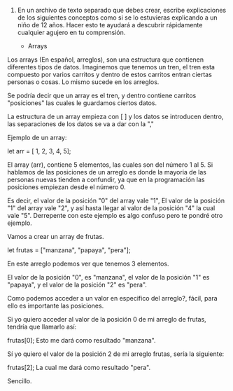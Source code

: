 1. En un archivo de texto separado que debes crear, escribe explicaciones de los siguientes conceptos como si se lo estuvieras explicando a un niño de 12 años. Hacer esto te ayudará a descubrir rápidamente cualquier agujero en tu comprensión.

   - Arrays

Los arrays (En español, arreglos), son una estructura que contienen diferentes tipos de datos. Imaginemos que tenemos un tren, el tren esta compuesto por varios carritos y dentro de estos carritos entran ciertas personas o cosas. Lo mismo sucede en los arreglos.

Se podría decir que un array es el tren, y dentro contiene carritos "posiciones" las cuales le guardamos ciertos datos.

La estructura de un array empieza con [ ] y los datos se introducen dentro, las separaciones de los datos se va a dar con la ","

Ejemplo de un array:

let arr = [ 1, 2, 3, 4, 5];

El array (arr), contiene 5 elementos, las cuales son del número 1 al 5. Si hablamos de las posiciones de un arreglo es donde la mayoria de las personas nuevas tienden a confundir, ya que en la programación las posiciones empiezan desde el número 0.

Es decir, el valor de la posición "0" del array vale "1", El valor de la posición "1" del array vale "2", y así hasta llegar al valor de la posición "4" la cual vale "5". Derrepente con este ejemplo es algo confuso pero te pondré otro ejemplo.

Vamos a crear un array de frutas.

let frutas = ["manzana", "papaya", "pera"];

En este arreglo podemos ver que tenemos 3 elementos.

El valor de la posición "0", es "manzana", el valor de la posición "1" es "papaya", y el valor de la posición "2" es "pera".

Como podemos acceder a un valor en especifico del arreglo?, fácil, para ello es importante las posiciones.

Si yo quiero acceder al valor de la posición 0 de mi arreglo de frutas, tendría que llamarlo así:

frutas[0]; Esto me dará como resultado "manzana".

Sí yo quiero el valor de la posición 2 de mi arreglo frutas, sería la siguiente:

frutas[2]; La cual me dará como resultado "pera".

Sencillo.
